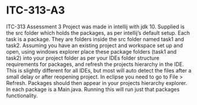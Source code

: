 # ITC-313-A3
ITC-313 Assessment 3
Project was made in intellij with jdk 10.
Supplied is the src folder which holds the packages, as per intellij’s
default setup.
Each task is a package. They are folders inside the src folder named task1
and task2.
Assuming you have an existing project and workspace set up and open, using
windows explorer place these package folders (task1 and task2) into your
project folder as per your IDEs folder structure requirements for
packages, and refresh the projects hierarchy in the IDE. This is slightly
different for all IDEs, but most will auto detect the files after a small
delay or after reopening project. In eclipse you need to go to File >
Refresh. Packages should then appear in your projects hierarchy explorer.
In each package is a Main.java. Running this will run just that packages
functionality.
